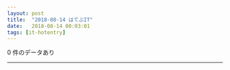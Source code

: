 ```yaml
---
layout: post
title:  "2018-08-14 はてぶIT"
date:   2018-08-14 00:03:01
tags: [it-hotentry]
---
```

0 件のデータあり

<hr>
